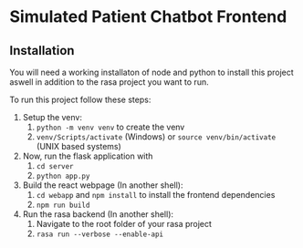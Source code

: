 # Simulated Patient Chatbot Frontend

## Installation

You will need a working installaton of node and python to install this project aswell in addition to the rasa project you want to run.

To run this project follow these steps:
1. Setup the venv:
    1. ``python -m venv venv`` to create the venv
    2. ``venv/Scripts/activate`` (Windows) or ``source venv/bin/activate`` (UNIX based systems)
1. Now, run the flask application with 
    1. ``cd server``
    2. ``python app.py`` 
1. Build the react webpage (In another shell): 
    1. ``cd webapp`` and ``npm install`` to install the frontend dependencies
    2. ``npm run build``
1. Run the rasa backend (In another shell):
    1. Navigate to the root folder of your rasa project 
    1. ``rasa run --verbose --enable-api`` 
